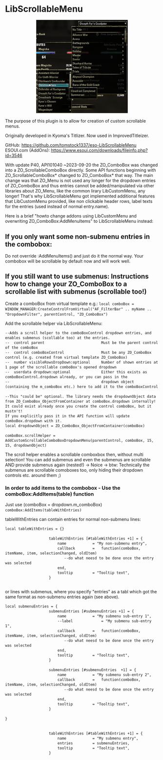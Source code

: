 # LibScrollableMenu

<center><img src="preview.png" alt="Screenshot" width=300px/></center>

The purpose of this plugin is to allow for creation of custom scrollable menus.

Originally developed in Kyoma's Titlizer.  Now used in ImprovedTitleizer.

GitHub: https://github.com/tomstock1337/eso-LibScrollableMenu
ESOUI.com (AddOns): https://www.esoui.com/downloads/fileinfo.php?id=3546

With update P40, API101040 ~2023-09-20 the ZO_ComboBox was changed into a ZO_ScrollableComboBox directly.
Some API functions beginning with ZO_ScrollableComboBox* changed to ZO_ComboBox* that way.
The main change was that ZO_Menu is not used any longer for the dropdown entries of ZO_ComboBox and thus
entries cannot be added/manipulated via other libraries about ZO_Menu, like the common lirary LibCustomMenu,
any longer!
That's why LibScrollableMenu got implemented additional features that LibCustomMenu provided, like non clickable
header rows, label texts for the entries (used instead of normal entry.name).

Here is a brief "howto change addons using LibCustomMenu and overwriting ZO_ComboBox:AddMenuItems" to LibScrollableMenu instead:

## If you only want some non-submenu entries in the combobox:
Do not override :AddMenuItems() and just do it the normal way. Your combobox will be scrollable by default now and will work well.

## If you still want to use submenus: Instructions how to change your ZO_ComboBox to a scrollable list with submenus (scrollable too!)


Create a comboBox from virtual template e.g.:
```local comboBox = WINDOW_MANAGER:CreateControlFromVirtual("AF_FilterBar" .. myName .. "DropdownFilter", parentControl, "ZO_ComboBox")```


Add the scrollable helper via LibScrollableMenu:
```
--Adds a scroll helper to the comboBoxControl dropdown entries, and enables submenus (scollable too) at the entries.
--	control parent 							Must be the parent control of the comboBox
--	control comboBoxControl 				Must be any ZO_ComboBox control (e.g. created from virtual template ZO_ComboBox)
--	number visibleRowsDropDown:optional		Number of shown entries at 1 page of the scrollable comboBox's opened dropdown
--	userdata dropdown:optional				Either this exists as comboBoxControl.dropdown already, or you can pass in the
--											dropdown object (containing the m_comboBox etc.) here to add it to the comboBoxControl

--This "could be" optional. The library needs the dropdownObject data from ZO_ComboBox_ObjectFromContainer at comboBox.dropdown internally! It could exist already once you create the control comboBox, but it mustn't!
If you explicitly pass it in the API function will update comboBox.dropdown with it.
local dropdownObject = ZO_ComboBox_ObjectFromContainer(comboBox)

comboBox.scrollHelper = AddCustomScrollableComboBoxDropdownMenu(parentControl, comboBox, 15, 15, dropdownObject)
```

The scroll helper enables a scrollable comboxbox then, without multi selection!
You can add submenus and even the submenus are scrollable AND provide submenus again (nested!) -> Noice
-> btw: Technically the submenus are scrollable comoboxes too, only hiding their dropdown controls etc. around them ;)


### In order to add items to the combobox - Use the comboBox:AddItems(table) function
Just use (comboBox = dropdown.m_comboBox)
```comboBox:AddItems(tableWithEntries)```

tableWithEntries can contain entries for normal non-submenu lines:
```
local tableWithEntries = {}

                    tableWithEntries [#tableWithEntries +1] = {
                        name            = "My non-submenu entry",
                        callback        =   function(comboBox, itemName, item, selectionChanged, oldItem)
                           --do what neesd to be done once the entry was selected
                        end,
                        tooltip         = "Tooltip text",
                    }


```

or lines with submenus, where you specify "entries" as a tabl which got the same format as non-submenu entries again (see above).
```
local submenuEntries = {
                    submenuEntries [#submenuEntries +1] = {
                        name            = "My submenu sub-entry 1",
                        --label             = "My submenu sub-entry 1",
                        callback        =   function(comboBox, itemName, item, selectionChanged, oldItem)
                           --do what neesd to be done once the entry was selected
                        end,
                        tooltip         = "Tooltip text",
                    }

                    submenuEntries [#submenuEntries  +1] = {
                        name            = "My submenu sub-entry 2",
                        callback        =   function(comboBox, itemName, item, selectionChanged, oldItem)
                           --do what neesd to be done once the entry was selected
                        end,
                        tooltip         = "Tooltip text",
                    }

}


                    tableWithEntries [#tableWithEntries +1] = {
                        name            = "My submenu entry",
                        entries         = submenuEntries,
                        tooltip         = "Tooltip text",
                    }

```
